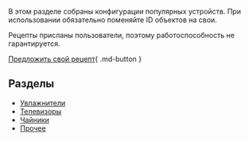 В этом разделе собраны конфигурации популярных устройств. При использовании обязательно поменяйте ID объектов на свои.

Рецепты присланы пользователи, поэтому работоспособность не гарантируется.

[Предложить свой рецепт](https://forms.yandex.ru/u/62b456db0c134229d975d1e3/){ .md-button }

## Разделы

* [Увлажнители](humidifier.md)
* [Телевизоры](tv.md)
* [Чайники](kettle.md)
* [Прочее](other.md)
